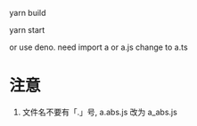 yarn build

yarn start

or use deno.
need import a or a.js change to a.ts

# 注意
1. 文件名不要有「.」号, a.abs.js 改为 a_abs.js
